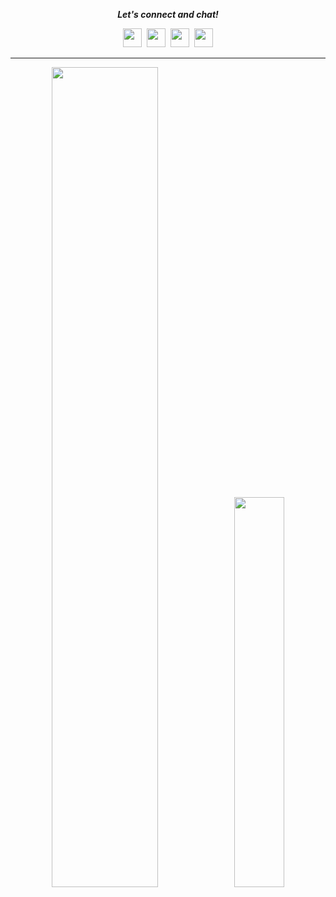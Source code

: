 <p align="center">
  <i><b>Let's connect and chat!</b></i>
  <p align="center">
    <a href="https://twitter.com/hjlarry" alt="Twitter" target="_blank"><img src="https://github.com/hjlarry/hjlarry/blob/master/twitter.png" height="30" width="30"></a>&nbsp;
     <a href="https://t.me/hjlarry" alt="Telegram" target="_blank"><img src="https://github.com/hjlarry/hjlarry/blob/master/telegram.png" height="30" width="30"></a>&nbsp;
    <a href="mailto:ultrahe@gmail.com" alt="mail"><img src="https://github.com/hjlarry/hjlarry/blob/master/mail.png" height="30" width="30"></a>&nbsp;
    <a href="https://hjlarry.github.io/" target="_blank"><img src="https://github.com/hjlarry/hjlarry/blob/master/wiki.png" height="30" width="30"></a>
  </p>
</p>

<hr>

<p align="center">
<a href="https://github.com/hjlarry"><img src="https://github-readme-stats.vercel.app/api?username=hjlarry&text_color=718096&bg_color=ffffff&hide_title=true&show_icons=true" style="width: 58%; max-width: 58%; min-width: 58%;"><img src="https://github-readme-stats.vercel.app/api/top-langs/?username=hjlarry&layout=compact&hide=java&theme=default" style="width: 40%; max-width: 40%; min-width: 40%;"></a>
</p>